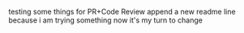 testing some things for PR+Code Review
append a new readme line because i am trying something
now it's my turn to change

